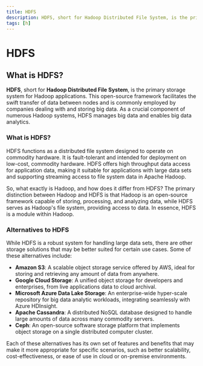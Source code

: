 ```yaml
---
title: HDFS
description: HDFS, short for Hadoop Distributed File System, is the primary storage system for Hadoop applications. This open-source framework facilitates the swift transfer of data between nodes and is commonly employed by companies dealing with and storing big data.
tags: [h]
---
```


# HDFS

## What is HDFS?

**HDFS**, short for **Hadoop Distributed File System**, is the primary storage system for Hadoop applications. This open-source framework facilitates the swift transfer of data between nodes and is commonly employed by companies dealing with and storing big data. As a crucial component of numerous Hadoop systems, HDFS manages big data and enables big data analytics.

### What is HDFS?

HDFS functions as a distributed file system designed to operate on commodity hardware. It is fault-tolerant and intended for deployment on low-cost, commodity hardware. HDFS offers high throughput data access for application data, making it suitable for applications with large data sets and supporting streaming access to file system data in Apache Hadoop.

So, what exactly is Hadoop, and how does it differ from HDFS? The primary distinction between Hadoop and HDFS is that Hadoop is an open-source framework capable of storing, processing, and analyzing data, while HDFS serves as Hadoop's file system, providing access to data. In essence, HDFS is a module within Hadoop.

### Alternatives to HDFS

While HDFS is a robust system for handling large data sets, there are other storage solutions that may be better suited for certain use cases. Some of these alternatives include:

- **Amazon S3**: A scalable object storage service offered by AWS, ideal for storing and retrieving any amount of data from anywhere.
- **Google Cloud Storage**: A unified object storage for developers and enterprises, from live applications data to cloud archival.
- **Microsoft Azure Data Lake Storage**: An enterprise-wide hyper-scale repository for big data analytic workloads, integrating seamlessly with Azure HDInsight.
- **Apache Cassandra**: A distributed NoSQL database designed to handle large amounts of data across many commodity servers.
- **Ceph**: An open-source software storage platform that implements object storage on a single distributed computer cluster.

Each of these alternatives has its own set of features and benefits that may make it more appropriate for specific scenarios, such as better scalability, cost-effectiveness, or ease of use in cloud or on-premise environments.
